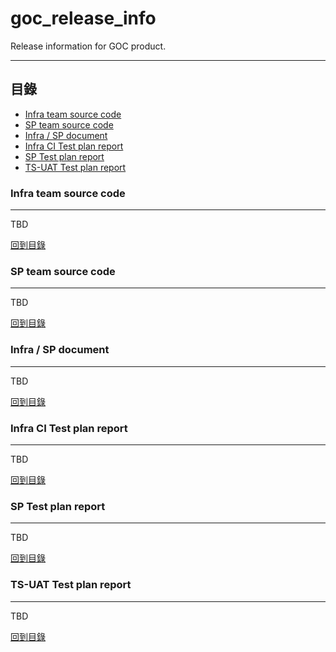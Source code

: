 # goc_release_info
Release information for GOC product.

****

## 目錄
* [Infra team source code](#infra-team-source-code)
* [SP team source code](#sp-team-source-code)
* [Infra / SP document](#infra--sp-document)
* [Infra CI Test plan report](#infra-ci-test-plan-report)
* [SP Test plan report](#sp-test-plan-report)
* [TS-UAT Test plan report](#ts-uat-test-plan-report)

### Infra team source code
------
TBD

[回到目錄](#目錄)

### SP team source code
------
TBD

[回到目錄](#目錄)

### Infra / SP document
------
TBD

[回到目錄](#目錄)

### Infra CI Test plan report
------
TBD

[回到目錄](#目錄)

### SP Test plan report
------
TBD

[回到目錄](#目錄)

### TS-UAT Test plan report
------
TBD

[回到目錄](#目錄)

